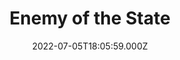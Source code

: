 ---
title: "Enemy of the State"
year: 1998
date: 2022-07-05T18:05:59.000Z
permalink: /almanac/movies/2022-07-05-enemy-of-the-state/index.html
link: https://letterboxd.com/rknightuk/film/enemy-of-the-state/
rating: 3
tmdbid: 9798
---